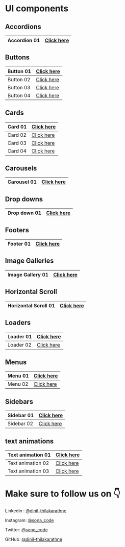 # UI components

## Accordions

| Accordion 01 | [Click here](https://github.com/Dinil-Thilakarathne/ui-components/tree/main/accordion-01) |
| ------------ | ----------------------------------------------------------------------------------------- |

## Buttons

| Button 01 | [Click here](https://github.com/Dinil-Thilakarathne/ui-components/tree/main/button-01) |
| --------- | -------------------------------------------------------------------------------------- |
| Button 02 | [Click here](https://github.com/Dinil-Thilakarathne/ui-components/tree/main/button-02) |
| Button 03 | [Click here](https://github.com/Dinil-Thilakarathne/ui-components/tree/main/button-03) |
| Button 04 | [Click here](https://github.com/Dinil-Thilakarathne/ui-components/tree/main/button-04) |

## Cards

| Card 01 | [Click here](https://github.com/Dinil-Thilakarathne/ui-components/tree/main/card-01) |
| ------- | ------------------------------------------------------------------------------------ |
| Card 02 | [Click here](https://github.com/Dinil-Thilakarathne/ui-components/tree/main/card-02) |
| Card 03 | [Click here](https://github.com/Dinil-Thilakarathne/ui-components/tree/main/card-03) |
| Card 04 | [Click here](https://github.com/Dinil-Thilakarathne/ui-components/tree/main/card-04) |

## Carousels

| Carousel 01 | [Click here](https://github.com/Dinil-Thilakarathne/ui-components/tree/main/carousel-01) |
| ----------- | ---------------------------------------------------------------------------------------- |

## Drop downs

| Drop down 01 | [Click here](https://github.com/Dinil-Thilakarathne/ui-components/tree/main/drop-down-01) |
| ------------ | ----------------------------------------------------------------------------------------- |

## Footers

| Footer 01 | [Click here](https://github.com/Dinil-Thilakarathne/ui-components/tree/main/fotter-01) |
| --------- | -------------------------------------------------------------------------------------- |

## Image Galleries

| Image Gallery 01 | [Click here](https://github.com/Dinil-Thilakarathne/ui-components/tree/main/gallery-01) |
| ---------------- | --------------------------------------------------------------------------------------- |

## Horizontal Scroll

| Horizontal Scroll 01 | [Click here](https://github.com/Dinil-Thilakarathne/ui-components/tree/main/horizontal-scroll-01) |
| -------------------- | ------------------------------------------------------------------------------------------------- |

## Loaders

| Loader 01 | [Click here](https://github.com/Dinil-Thilakarathne/ui-components/tree/main/loader-01) |
| --------- | -------------------------------------------------------------------------------------- |
| Loader 02 | [Click here](https://github.com/Dinil-Thilakarathne/ui-components/tree/main/loader-02) |

## Menus

| Menu 01 | [Click here](https://github.com/Dinil-Thilakarathne/ui-components/tree/main/menu-01) |
| ------- | ------------------------------------------------------------------------------------ |
| Menu 02 | [Click here](https://github.com/Dinil-Thilakarathne/ui-components/tree/main/menu-02) |

## Sidebars

| Sidebar 01 | [Click here](https://github.com/Dinil-Thilakarathne/ui-components/tree/main/sidebar-01) |
| ---------- | --------------------------------------------------------------------------------------- |
| Sidebar 02 | [Click here](https://github.com/Dinil-Thilakarathne/ui-components/tree/main/sidebar-02) |

## text animations

| Text animation 01 | [Click here ](https://github.com/Dinil-Thilakarathne/ui-components/tree/main/text-animation-01) |
| ----------------- | ----------------------------------------------------------------------------------------------- |
| Text animation 02 | [Click here ](https://github.com/Dinil-Thilakarathne/ui-components/tree/main/text-animation-02) |
| Text animation 03 | [Click here ](https://github.com/Dinil-Thilakarathne/ui-components/tree/main/text-animation-03) |

# Make sure to follow us on 👇

Linkedin : [@dinil-thilakarathne](https://www.linkedin.com/in/dinil-thilakarathne/)

Instagram: [@sona_code](https://www.instagram.com/sona_code/)

Twitter: [@sone_code](https://twitter.com/sona_code/)

GitHub: [@dinil-thilakarathne](https://github.com/dinil-Thilakarathne/)
